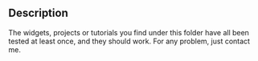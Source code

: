 ## Description

The widgets, projects or tutorials you find under this folder have all been tested at least once, and they should work. For any problem, just contact me.
